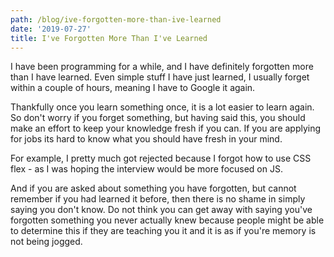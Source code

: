 ```yaml
---
path: /blog/ive-forgotten-more-than-ive-learned
date: '2019-07-27'
title: I've Forgotten More Than I've Learned
---
```

I have been programming for a while, and I have definitely forgotten more than I have learned. Even simple stuff I have just learned, I usually forget within a couple of hours, meaning I have to Google it again. 

Thankfully once you learn something once, it is a lot easier to learn again. So don't worry if you forget something, but having said this, you should make an effort to keep your knowledge fresh if you can. If you are applying for jobs its hard to know what you should have fresh in your mind. 

For example, I pretty much got rejected because I forgot how to use CSS flex - as I was hoping the interview would be more focused on JS. 

And if you are asked about something you have forgotten, but cannot remember if you had learned it before, then there is no shame in simply saying you don't know. Do not think you can get away with saying you've forgotten something you never actually knew because people might be able to determine this if they are teaching you it and it is as if you're memory is not being jogged. 
